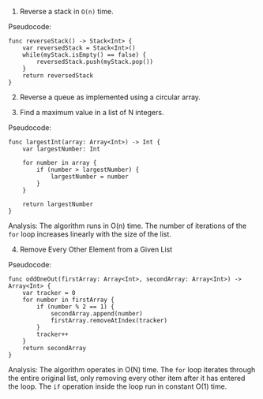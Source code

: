 1. Reverse a stack in `O(n)` time.

Pseudocode:

  	func reverseStack() -> Stack<Int> {
  		var reversedStack = Stack<Int>()
  		while(myStack.isEmpty() == false) {
  			reversedStack.push(myStack.pop())
  		}
  		return reversedStack
  	}

2. Reverse a queue as implemented using a circular array.

3. Find a maximum value in a list of N integers.

Pseudocode:

    func largestInt(array: Array<Int>) -> Int {
        var largestNumber: Int
    
        for number in array {
            if (number > largestNumber) {
                largestNumber = number
            }
        }
    
        return largestNumber
    }

Analysis: The algorithm runs in O(n) time. The number of iterations of the `for` loop increases linearly with the size of the list.

4.  Remove Every Other Element from a Given List

Pseudocode:

    func oddOneOut(firstArray: Array<Int>, secondArray: Array<Int>) -> Array<Int> {
        var tracker = 0
        for number in firstArray {
            if (number % 2 == 1) {
                secondArray.append(number)
                firstArray.removeAtIndex(tracker)
            }
            tracker++
        }
        return secondArray
    }
    
Analysis: The algorithm operates in O(N) time. The `for` loop iterates through the entire original list, only removing every other item after it has entered the loop. The `if` operation inside the loop run in constant O(1) time.